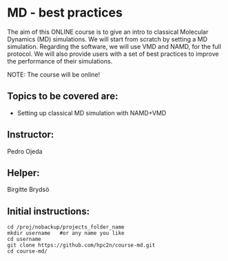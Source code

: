 # MD - best practices

The aim of this ONLINE course is to give an intro to classical Molecular Dynamics 
(MD) simulations. We will start from scratch by setting a MD simulation. Regarding the
software, we will use VMD and NAMD, for the full protocol.
We will also provide users with a set of best practices to improve the performance of
their simulations.

NOTE: The course will be online!

## Topics to be covered are:

- Setting up classical MD simulation with NAMD+VMD

## Instructor: 

Pedro Ojeda

## Helper:

Birgitte Brydsö

## Initial instructions:

```
cd /proj/nobackup/projects_folder_name
mkdir username   #or any name you like
cd username
git clone https://github.com/hpc2n/course-md.git 
cd course-md/ 
```
